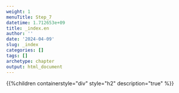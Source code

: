 ```yaml
---
weight: 1
menuTitle: Step_7
datetime: 1.712653e+09
title: _index.en
author: ''
date: '2024-04-09'
slug: _index
categories: []
tags: []
archetype: chapter
output: html_document
---
```


{{%children containerstyle="div" style="h2" description="true" %}}
